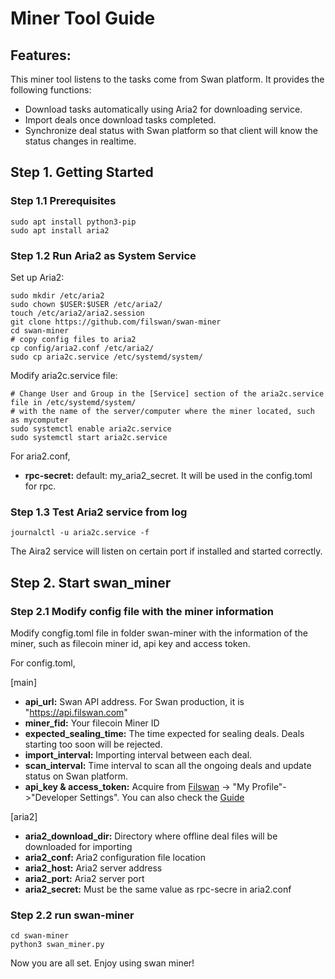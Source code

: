 # Miner Tool Guide

## Features:

This miner tool listens to the tasks come from Swan platform. It provides the following functions:

* Download tasks automatically using Aria2 for downloading service.
* Import deals once download tasks completed.
* Synchronize deal status with Swan platform so that client will know the status changes in realtime.

## Step 1. Getting Started
### Step 1.1 Prerequisites

```shell
sudo apt install python3-pip
sudo apt install aria2
```

### Step 1.2 Run Aria2 as System Service

Set up Aria2:

```shell
sudo mkdir /etc/aria2
sudo chown $USER:$USER /etc/aria2/
touch /etc/aria2/aria2.session
git clone https://github.com/filswan/swan-miner
cd swan-miner
# copy config files to aria2
cp config/aria2.conf /etc/aria2/
sudo cp aria2c.service /etc/systemd/system/
```

Modify aria2c.service file: 

```shell
# Change User and Group in the [Service] section of the aria2c.service file in /etc/systemd/system/
# with the name of the server/computer where the miner located, such as mycomputer
sudo systemctl enable aria2c.service
sudo systemctl start aria2c.service
```

For aria2.conf,

- **rpc-secret:**  default: my_aria2_secret. It will be used in the config.toml for rpc.

### Step 1.3 Test Aria2 service from log
```shell
journalctl -u aria2c.service -f
```
The Aira2 service will listen on certain port if installed and started correctly.

## Step 2. Start swan_miner
### Step 2.1 Modify config file with the miner information

Modify congfig.toml file in folder swan-miner with the information of the miner, such as filecoin miner id, api key and access token.

For config.toml,

[main]

- **api_url:** Swan API address. For Swan production, it is "https://api.filswan.com"
- **miner_fid:** Your filecoin Miner ID
- **expected_sealing_time:** The time expected for sealing deals. Deals starting too soon will be rejected.
- **import_interval:** Importing interval between each deal.
- **scan_interval:** Time interval to scan all the ongoing deals and update status on Swan platform.
- **api_key & access_token:** Acquire from [Filswan](https://www.filswan.com) -> "My Profile"->"Developer Settings". You
  can also check the [Guide](https://nebulaai.medium.com/how-to-use-api-key-in-swan-a2ebdb005aa4)

[aria2]

- **aria2_download_dir:** Directory where offline deal files will be downloaded for importing
- **aria2_conf:** Aria2 configuration file location
- **aria2_host:** Aria2 server address
- **aria2_port:** Aria2 server port
- **aria2_secret:** Must be the same value as rpc-secre in aria2.conf

### Step 2.2 run swan-miner
```shell
cd swan-miner
python3 swan_miner.py
```
Now you are all set. Enjoy using swan miner!
